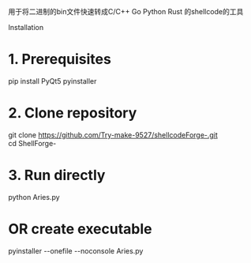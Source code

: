 用于将二进制的bin文件快速转成C/C++ Go Python Rust 的shellcode的工具

 ​Installation​​
# 1. Prerequisites  
pip install PyQt5 pyinstaller  

# 2. Clone repository  
git clone https://github.com/Try-make-9527/shellcodeForge-.git  
cd ShellForge-  

# 3. Run directly  
python Aries.py  

# OR create executable  
pyinstaller --onefile --noconsole Aries.py
